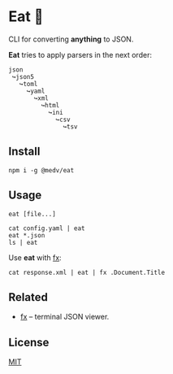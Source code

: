 # Eat 🧀

CLI for converting **anything** to JSON. 

**Eat** tries to apply 
parsers in the next order:

```
json
 ↪json5
   ↪toml
     ↪yaml
       ↪xml
         ↪html
           ↪ini
             ↪csv
               ↪tsv
```

## Install

```
npm i -g @medv/eat
```

## Usage

```
eat [file...]

cat config.yaml | eat
eat *.json
ls | eat
```

Use **eat** with [fx](https://github.com/antonmedv/fx):

```
cat response.xml | eat | fx .Document.Title
```

## Related

* [fx](https://github.com/antonmedv/fx) – terminal JSON viewer.

## License

[MIT](LICENSE)
